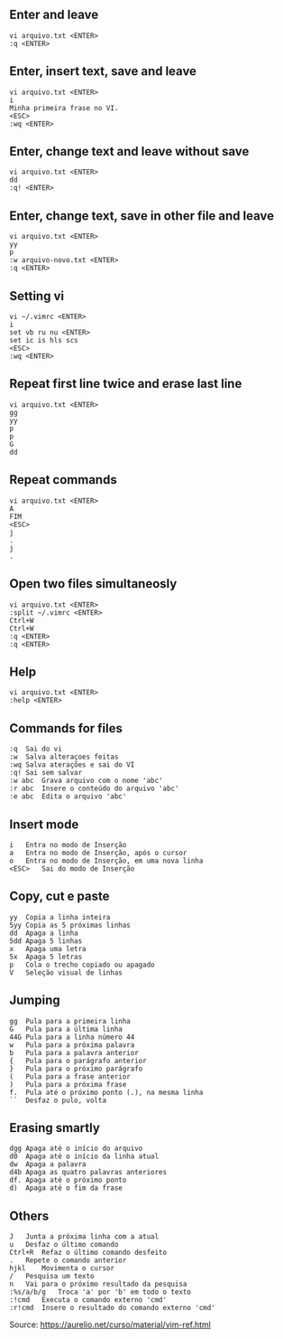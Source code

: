 ## Enter and leave

```
vi arquivo.txt <ENTER>
:q <ENTER>
```
  
## Enter, insert text, save and leave

```
vi arquivo.txt <ENTER>
i
Minha primeira frase no VI.
<ESC>
:wq <ENTER>
```
  
## Enter, change text and leave without save

```
vi arquivo.txt <ENTER>
dd
:q! <ENTER>
```
  
## Enter, change text, save in other file and leave
  
```
vi arquivo.txt <ENTER>
yy
p
:w arquivo-novo.txt <ENTER>
:q <ENTER>
```
  
## Setting vi

```
vi ~/.vimrc <ENTER>
i
set vb ru nu <ENTER>
set ic is hls scs
<ESC>
:wq <ENTER>
```
  
## Repeat first line twice and erase last line

```
vi arquivo.txt <ENTER>
gg
yy
p
p
G
dd
```

## Repeat commands

```
vi arquivo.txt <ENTER>
A
FIM
<ESC>
j
.
j
.
```
  
## Open two files simultaneosly

```
vi arquivo.txt <ENTER>
:split ~/.vimrc <ENTER>
Ctrl+W
Ctrl+W
:q <ENTER>
:q <ENTER>
```
  
## Help

```
vi arquivo.txt <ENTER>
:help <ENTER>
```

## Commands for files

```
:q	Sai do vi
:w	Salva alteraçoes feitas
:wq	Salva aterações e sai do VI
:q!	Sai sem salvar
:w abc	Grava arquivo com o nome 'abc'
:r abc	Insere o conteúdo do arquivo 'abc'
:e abc	Edita o arquivo 'abc'
```
  
## Insert mode
  
```
i	Entra no modo de Inserção
a	Entra no modo de Inserção, após o cursor
o	Entra no modo de Inserção, em uma nova linha
<ESC>	Sai do modo de Inserção
```
  
## Copy, cut e paste
  
```
yy	Copia a linha inteira
5yy	Copia as 5 próximas linhas
dd	Apaga a linha
5dd	Apaga 5 linhas
x	Apaga uma letra
5x	Apaga 5 letras
p	Cola o trecho copiado ou apagado
V	Seleção visual de linhas
```
  
## Jumping
  
```
gg	Pula para a primeira linha
G	Pula para a última linha
44G	Pula para a linha número 44
w	Pula para a próxima palavra
b	Pula para a palavra anterior
{	Pula para o parágrafo anterior
}	Pula para o próximo parágrafo
(	Pula para a frase anterior
)	Pula para a próxima frase
f.	Pula até o próximo ponto (.), na mesma linha
``	Desfaz o pulo, volta
```
  
## Erasing smartly
  
```
dgg	Apaga até o início do arquivo
d0	Apaga até o início da linha atual
dw	Apaga a palavra
d4b	Apaga as quatro palavras anteriores
df.	Apaga até o próximo ponto
d)	Apaga até o fim da frase
```
  
## Others
  
```
J	Junta a próxima linha com a atual
u	Desfaz o último comando
Ctrl+R	Refaz o último comando desfeito
.	Repete o comando anterior
hjkl	Movimenta o cursor
/	Pesquisa um texto
n	Vai para o próximo resultado da pesquisa
:%s/a/b/g	Troca 'a' por 'b' em todo o texto
:!cmd	Executa o comando externo 'cmd'
:r!cmd	Insere o resultado do comando externo 'cmd'
```
  
Source: https://aurelio.net/curso/material/vim-ref.html
